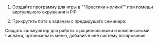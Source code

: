 1. Создайте программу для игры в ""Крестики-нолики"" при помощи виртуального окружения и PIP

2. Прикрутить бота к задачам с предыдущего семинара:

Создать калькулятор для работы с рациональными и комплексными числами, организовать меню, добавив в неё систему логирования
